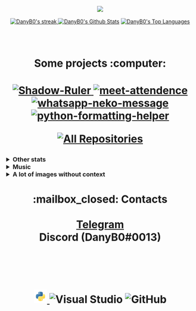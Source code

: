 <!-- GIF -->
<p align="center">
  <img src="https://readme-typing-svg.herokuapp.com?color=ECEDF7D8&center=true&vCenter=true&lines=Hey%2C+you.+You're+finally+awake.;Welcome+to+my+GitHub+profile!;I'm+currently+learning+Python;with+my+daily+dose+of+HTML;and+CSS+%3A);(+I+%3C3+nekos)">
</p>

<!-- STREAK STATS -->
<p align="center">
  <a href="https://github.com/DenverCoder1/github-readme-streak-stats">
    <img title="DanyB0's_streak" alt="DanyB0's streak" src="https://github-readme-streak-stats.herokuapp.com/?user=DanyB0&theme=material-palenight&hide_border=true&stroke=0000&background=0D1117"/>
  </a>
  <!-- MY STATS -->
    <a href="https://github.com/anuraghazra/github-readme-stats"><img alt="DanyB0's Github Stats" src="https://denvercoder1-github-readme-stats.vercel.app/api?username=DanyB0&show_icons=true&count_private=true&theme=nord&hide_border=true&bg_color=0D1117" /></a>
  </a>
  <!-- MOST USED LANGUAGES -->
  <a href="https://github.com/anuraghazra/github-readme-stats"><img alt="DanyB0's Top Languages" src="https://github-readme-stats.vercel.app/api/top-langs/?username=DanyB0&hide=javascript,scss,ruby,less&exclude_repo=my-dynamic-website&theme=nord&disable_animations=false&hide_border=true&bg_color=0D1117" />
  </a>
</p>

<br><br/>

<!-- SOME PROJECTS -->
<p align="center">
  <h1 align="center">
    Some projects :computer:
  <h1/>
</p>
<p align="center">
  <!-- Shadow-Ruler -->
  <a align="center" href="https://github.com/DanyB0/Shadow-Ruler">
    <img width="282" src="https://denvercoder1-github-readme-stats.vercel.app/api/pin/?username=DanyB0&repo=Shadow-Ruler&theme=material-palenight&bg_color=0D1117&hide_border=true" alt="Shadow-Ruler">
  </a>
  <!-- meet-attendance -->
  <a align="center" href="https://github.com/DanyB0/meet-attendance">
    <img width="282" src="https://denvercoder1-github-readme-stats.vercel.app/api/pin/?username=DanyB0&repo=meet-attendance&theme=material-palenight&bg_color=0D1117&hide_border=true" alt="meet-attendence">
  </a>
  <!-- whatsapp-neko-message -->
  <a align="center" href="https://github.com/DanyB0/whatsapp-neko-message">
    <img width="282" src="https://denvercoder1-github-readme-stats.vercel.app/api/pin/?username=DanyB0&repo=whatsapp-neko-message&theme=material-palenight&bg_color=0D1117&hide_border=true" alt="whatsapp-neko-message">
  </a>
  <!-- python-formatting-helper -->
  <a align="center" href="https://github.com/DanyB0/python-formatting-helper">
    <img width="282" src="https://denvercoder1-github-readme-stats.vercel.app/api/pin/?username=DanyB0&repo=python-formatting-helper&theme=material-palenight&bg_color=0D1117&hide_border=true" alt="python-formatting-helper">
  </a>
</p>

<!-- MORE REPOS BADGE -->
<p align="center">
  <a href="https://github.com/DanyB0?tab=repositories"><img alt="All Repositories" title="All Repositories" src="https://img.shields.io/badge/-More%20Repos-0D1117?style=for-the-badge&logo=koding&logoColor=white"/></a>
</p>

<!-- MORE STATS -->
  <h3><h3/>
<details> 
  <summary>
    Other stats
  </summary>
  <p align="center">
    <br>
    <a href="https://github.com/ryo-ma/github-profile-trophy"><img alt="DanyB0's Activity Graph" src="https://activity-graph.herokuapp.com/graph?username=DanyB0&theme=dracula&hide_border=true)](https://github.com/ashutosh00710/github-readme-activity-graph" />
    </a>
    <br><br/>
    <a href="https://github.com/ashutosh00710/github-readme-activity-graph"><img alt="DanyB0's Activity trophies" src="https://github-profile-trophy.vercel.app/?username=DanyB0&theme=darkhub&no-frame=true&row=1&column=2" />
    </a>
    <br/>
  </p>
</details>
  
<!-- MUSIC -->
<details> 
  <summary>
    Music
  </summary>
  <p align="center">
    <br/>
      <a href="https://open.spotify.com/user/DanyB0"><img alt="DanyB0's WakaTime" src="https://novatorem-alpha-seven.vercel.app/api/spotify" />
    </a>
    <br/>
  </p>
</details>
  
<!-- IMAGES -->
<details> 
  <summary>
    A lot of images without context
  </summary>
  <p align="center">
    <br/>
      <a href='https://postimg.cc/QVHn68r9' target='_blank'><img src='https://i.postimg.cc/ryJXwsnJ/gamer-girl-05.jpg' border='0' alt='gamer-girl-05'/></a>
      <a href='https://postimg.cc/s1J4FJJk' target='_blank'><img src='https://i.postimg.cc/9X6878wQ/bg.jpg' border='0' alt='clumsy-toughts'/></a>
      <a href='https://postimg.cc/PPv9qt3s' target='_blank'><img src='https://i.postimg.cc/YqdHb0Q9/angel-with-shotgun.jpg' border='0' alt='angel-with-shotgun'/></a>
      <a href='https://postimg.cc/xNc7MY9m' target='_blank'><img src='https://i.postimg.cc/T1968YSt/ok.png' border='0' alt='ok'/></a>
      <a href='https://postimg.cc/LJByqhj7' target='_blank'><img src='https://i.postimg.cc/9Qssn70W/Img-3.jpg' border='0' alt='Img-3'/></a>
      <a href='https://postimg.cc/67MY0Sjf' target='_blank'><img src='https://i.postimg.cc/76kdxrSd/wyggwq.png' border='0' alt='wyggwq'/></a>
      <a href='https://postimg.cc/fSnXjfNv' target='_blank'><img src='https://i.postimg.cc/Fz1ZvTCw/Somali-to-Mori-no-Kamisama-full-2867256.jpg' border='0' alt='Somali-to-Mori-no-Kamisama-full-2867256'/></a>
      <a href='https://postimg.cc/RNmKWdGS' target='_blank'><img src='https://i.postimg.cc/c4gm55nn/thumb-1920-902666.png' border='0' alt='thumb-1920-902666'/></a>
      <a href='https://postimg.cc/zVkWKhPn' target='_blank'><img src='https://i.postimg.cc/SNBr076t/thumb-1920-863161.png' border='0' alt='thumb-1920-863161'/></a>
    </a>
    <br/>
  </p>
</details>
<h1><h1/>

<!-- CONTACT -->
<p align="center">
  :mailbox_closed: Contacts
  <br><br/>
  <a href="https://t.me//DanyB0">Telegram</a>
  <br>
  Discord (DanyB0#0013)
  <br/>
</p>

<br><br/>

<!-- ICONS -->
<p align="center">
  <a href="https://github.com/search?q=user%3Alrusso96+is%3Arepo+language%3Apython">
    <img alt="Python" title="Python" height="36px"
      src="https://raw.githubusercontent.com/github/explore/80688e429a7d4ef2fca1e82350fe8e3517d3494d/topics/python/python.png">
  </a>
  <a>
    <img alt="Visual Studio" title="Visual Studio Code" height="36px"
      src="https://img.icons8.com/fluent/48/000000/visual-studio-code-2019.png">
  </a>
  <a>
    <img alt="GitHub" title="GitHub" height="36px"
      src="https://i.imgur.com/DZgetVv.png">
  </a>
  

